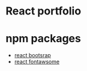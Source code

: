 # React portfolio

# npm packages

- [react bootsrap](https://www.npmjs.com/package/bootstrap)
- [react fontawsome](https://www.npmjs.com/package/@fortawesome/react-fontawesome)
